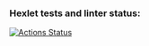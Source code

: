 ### Hexlet tests and linter status:
[![Actions Status](https://github.com/Nikolay2020kov/backend-project-4/workflows/hexlet-check/badge.svg)](https://github.com/Nikolay2020kov/backend-project-4/actions)